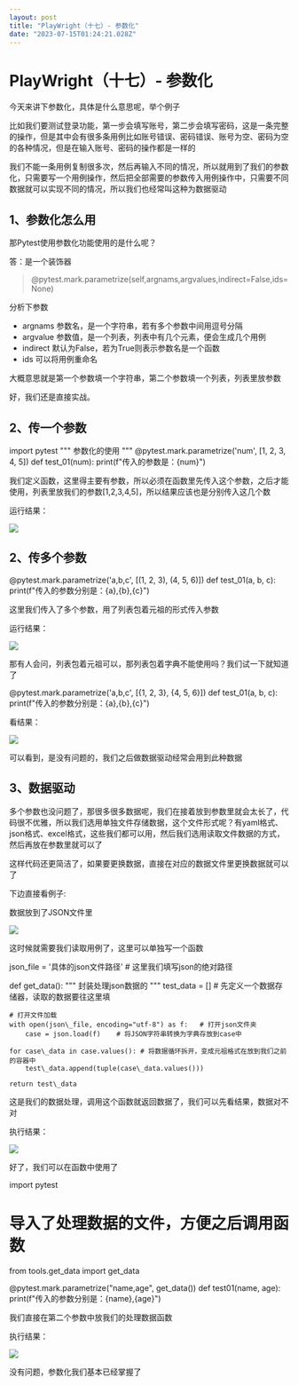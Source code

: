 ```yaml
---
layout: post
title: "PlayWright（十七）- 参数化"
date: "2023-07-15T01:24:21.028Z"
---
```

PlayWright（十七）- 参数化
===================

今天来讲下参数化，具体是什么意思呢，举个例子

比如我们要测试登录功能，第一步会填写账号，第二步会填写密码，这是一条完整的操作，但是其中会有很多条用例比如账号错误、密码错误、账号为空、密码为空的各种情况，但是在输入账号、密码的操作都是一样的

我们不能一条用例复制很多次，然后再输入不同的情况，所以就用到了我们的参数化，只需要写一个用例操作，然后把全部需要的参数传入用例操作中，只需要不同数据就可以实现不同的情况，所以我们也经常叫这种为数据驱动

1、参数化怎么用
--------

那Pytest使用参数化功能使用的是什么呢？

答：是一个装饰器

> @pytest.mark.parametrize(self,argnams,argvalues,indirect=False,ids=None)

分析下参数

*   argnams 参数名，是一个字符串，若有多个参数中间用逗号分隔
*   argvalue 参数值，是一个列表，列表中有几个元素，便会生成几个用例
*   indirect 默认为False，若为True则表示参数名是一个函数
*   ids 可以将用例重命名

大概意思就是第一个参数填一个字符串，第二个参数填一个列表，列表里放参数

好，我们还是直接实战。

**2、传一个参数**
-----------

import pytest
"""
参数化的使用
"""
@pytest.mark.parametrize('num', \[1, 2, 3, 4, 5\])
def test\_01(num):
    print(f"传入的参数是：{num}")

我们定义函数，这里得主要有参数，所以必须在函数里先传入这个参数，之后才能使用，列表里放我们的参数\[1,2,3,4,5\]，所以结果应该也是分别传入这几个数

运行结果：

![](https://micoworld.feishu.cn/space/api/box/stream/download/asynccode/?code=Mjg2M2RlNWNjM2JkZDBkNWE5MDgyZjlhNWI1YmI5NjRfWTlUelBrbm9oT1NWdmNEWG80eEpkcWMzZVN3YXFmeG1fVG9rZW46R1NGUGJ1MnVObzAyQVV4OGxmUGMyMlEwbnZ2XzE2ODkzMjM0MTY6MTY4OTMyNzAxNl9WNA)

**2、传多个参数**
-----------

@pytest.mark.parametrize('a,b,c', \[(1, 2, 3), (4, 5, 6)\])
def test\_01(a, b, c):
    print(f"传入的参数分别是：{a},{b},{c}")

这里我们传入了多个参数，用了列表包着元祖的形式传入参数

运行结果：

![](https://micoworld.feishu.cn/space/api/box/stream/download/asynccode/?code=Nzk3YTYyY2FiOGZiNzgwMzNjYTU4NmVjN2UyNTkxN2JfbnFBVzhtWlJpS1Z2Wk5BaGtHVGg1cUNQUDhpNUJNeEtfVG9rZW46T0J1bGJOcExKb05ZQnR4YlpjYWM2ZnhhbmJpXzE2ODkzMjM0MTY6MTY4OTMyNzAxNl9WNA)

那有人会问，列表包着元祖可以，那列表包着字典不能使用吗？我们试一下就知道了

@pytest.mark.parametrize('a,b,c', \[{1, 2, 3}, {4, 5, 6}\])
def test\_01(a, b, c):
    print(f"传入的参数分别是：{a},{b},{c}")

看结果：

![](https://micoworld.feishu.cn/space/api/box/stream/download/asynccode/?code=NTYwODI2ZTVlN2UzZjc4ZGZmM2NkNjMwZGQwNTQ5ZjVfcHpmMnNPRW0xazBSWjFRVFB3UGpCeHlyTXYzOXdLVlRfVG9rZW46RjN3bmIxc25ob1ZveXB4bHZVRWNhczI5bmhkXzE2ODkzMjM0MTY6MTY4OTMyNzAxNl9WNA)

可以看到，是没有问题的，我们之后做数据驱动经常会用到此种数据

**3、数据驱动**
----------

多个参数也没问题了，那很多很多数据呢，我们在接着放到参数里就会太长了，代码很不优雅，所以我们选用单独文件存储数据，这个文件形式呢？有yaml格式、json格式、excel格式，这些我们都可以用，然后我们选用读取文件数据的方式，然后再放在参数里就可以了

这样代码还更简洁了，如果要更换数据，直接在对应的数据文件里更换数据就可以了

下边直接看例子:

数据放到了JSON文件里

![](https://micoworld.feishu.cn/space/api/box/stream/download/asynccode/?code=MmRhZDQ4NDIxOTgzNGUwODZhNGEyMjhjMGUwMGVhZTVfMmxHbjM4RnA5SXBkS2RTSlZQVDJLWWZvQm5uYU9KUVJfVG9rZW46R0RRaWJScGJob0pRUzh4R3JzdGNId1BLbkZiXzE2ODkzMjM0MTY6MTY4OTMyNzAxNl9WNA)

这时候就需要我们读取用例了，这里可以单独写一个函数

json\_file = '具体的json文件路径'   # 这里我们填写json的绝对路径

def get\_data():
   """
   封装处理json数据的
   """
    test\_data \= \[\]      # 先定义一个数据存储器，读取的数据要往这里填
    
    # 打开文件加载
    with open(json\_file, encoding="utf-8") as f:   # 打开json文件夹
        case = json.load(f)    # 将JSON字符串转换为字典存放到case中

    for case\_data in case.values(): # 将数据循环拆开，变成元祖格式在放到我们之前的容器中
        test\_data.append(tuple(case\_data.values()))
   
    return test\_data

这是我们的数据处理，调用这个函数就返回数据了，我们可以先看结果，数据对不对

执行结果：

![](https://micoworld.feishu.cn/space/api/box/stream/download/asynccode/?code=ZWNlMmU5ZTJlNjIxNWEzY2JjMWQxYjk4MjhlYzQzNjdfQTlLdUszbGFsSFB5NmxtNlFaRWtUNlpqa2FudkNTbU1fVG9rZW46UEdITGJjaEhWb29WZ1Z4TW1qd2NIMWtHbnVmXzE2ODkzMjM0MTY6MTY4OTMyNzAxNl9WNA)

好了，我们可以在函数中使用了

import pytest
# 导入了处理数据的文件，方便之后调用函数
from tools.get\_data import get\_data

@pytest.mark.parametrize("name,age", get\_data())
def test01(name, age):
    print(f"传入的参数分别是：{name},{age}")

我们直接在第二个参数中放我们的处理数据函数

执行结果：

![](https://micoworld.feishu.cn/space/api/box/stream/download/asynccode/?code=ZmZkNmU3ODc4NjZmOWYxM2ExY2Y3MmYzZmE3MGU4M2VfNVVpV05pNHVXUmtoU1Y3d3I5ZTlhT3RjMU5qaWkwRUpfVG9rZW46SzRDYWJZclFxb3hyZ0d4V3dtT2NGbDJ3bk1lXzE2ODkzMjM0MTY6MTY4OTMyNzAxNl9WNA)

没有问题，参数化我们基本已经掌握了